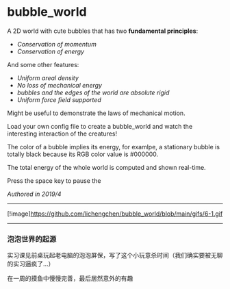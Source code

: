 # bubble_world
A 2D world with cute bubbles that has two **fundamental principles**:

- *Conservation of momentum*
- *Conservation of energy*

And some other features:
- *Uniform areal density*
- *No loss of mechanical energy*
- *bubbles and the edges of the world are absolute rigid*
- *Uniform force field supported*

Might be useful to demonstrate the laws of mechanical motion.

Load your own config file to create a bubble_world and watch the interesting interaction of the creatures!

The color of a bubble implies its energy, for examlpe, a stationary bubble is totally black because its RGB color value is #000000. 

The total energy of the whole world is computed and shown real-time.

Press the space key to pause the 


*Authored in 2019/4*

***
[!image]https://github.com/lichengchen/bubble_world/blob/main/gifs/6-1.gif
***
### 泡泡世界的起源
实习课见前桌玩起老电脑的泡泡屏保，写了这个小玩意杀时间（我们确实要被无聊的实习逼疯了...）

在一周的摸鱼中慢慢完善，最后居然意外的有趣

### 


